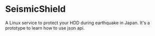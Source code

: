 # SeismicShield
A Linux service to protect your HDD during earthquake in Japan.
It's a prototype to learn how to use json api.

